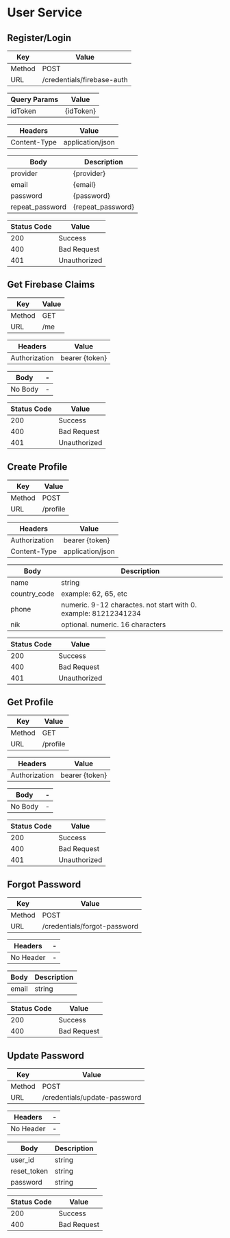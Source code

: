 # User Service

## Register/Login
Key | Value
-- | --
Method | POST
URL | /credentials/firebase-auth

Query Params | Value
-- | --
idToken | {idToken}

Headers | Value
-- | --
Content-Type | application/json

Body | Description
-- | --
provider | {provider}
email | {email}
password | {password}
repeat_password | {repeat_password}

Status Code | Value
-- | --
200 | Success
400 | Bad Request
401 | Unauthorized

## Get Firebase Claims
Key | Value
-- | --
Method | GET
URL | /me

Headers | Value
-- | --
Authorization | bearer {token}

Body | -
-- | --
No Body | -

Status Code | Value
-- | --
200 | Success
400 | Bad Request
401 | Unauthorized

## Create Profile
Key | Value
-- | --
Method | POST
URL | /profile

Headers | Value
-- | --
Authorization | bearer {token}
Content-Type | application/json

Body | Description
-- | --
name | string
country_code | example: 62, 65, etc
phone | numeric. 9-12 charactes. not start with 0. example: 81212341234
nik | optional. numeric. 16 characters

Status Code | Value
-- | --
200 | Success
400 | Bad Request
401 | Unauthorized

## Get Profile
Key | Value
-- | --
Method | GET
URL | /profile

Headers | Value
-- | --
Authorization | bearer {token}

Body | -
-- | --
No Body | -

Status Code | Value
-- | --
200 | Success
400 | Bad Request
401 | Unauthorized

## Forgot Password
Key | Value
-- | --
Method | POST
URL | /credentials/forgot-password

Headers | -
-- | --
No Header | -

Body | Description
-- | --
email | string

Status Code | Value
-- | --
200 | Success
400 | Bad Request

## Update Password
Key | Value
-- | --
Method | POST
URL | /credentials/update-password

Headers | -
-- | --
No Header | -

Body | Description
-- | --
user_id | string
reset_token | string
password | string

Status Code | Value
-- | --
200 | Success
400 | Bad Request
